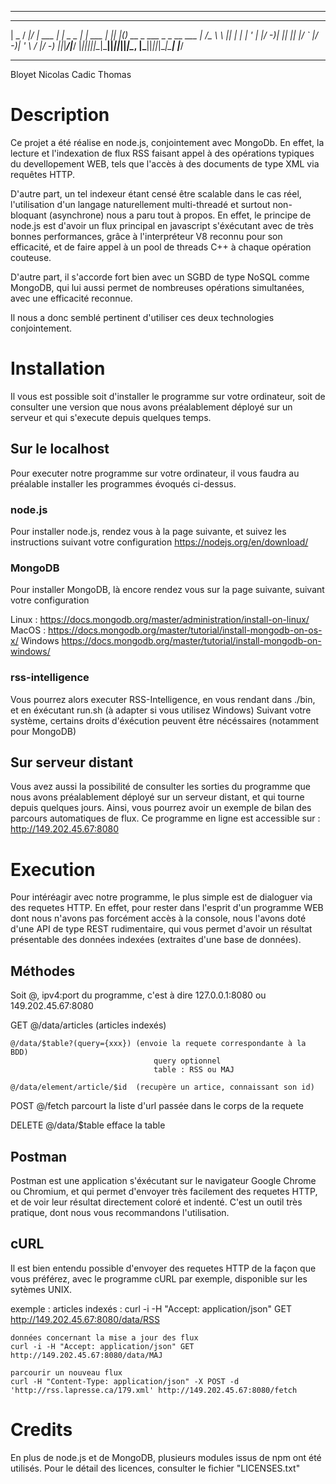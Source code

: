 ________________________________________________________________________________

  ___  ___  ___         ___       _         _  _  _                           
 | _ \/ __|/ __|  ___  |_ _| _ _ | |_  ___ | || |(_) __ _  ___  _ _   __  ___
 |   /\__ \\__ \ |___|  | | | ' \|  _|/ -_)| || || |/ _` |/ -_)| ' \ / _|/ -_)
 |_|_\|___/|___/       |___||_||_|\__|\___||_||_||_|\__, |\___||_||_|\__|\___|
                                                    |___/                     
________________________________________________________________________________

 Bloyet Nicolas
 Cadic 	Thomas

# Description

Ce projet a été réalise en node.js, conjointement avec MongoDb.
En effet, la lecture et l'indexation de flux RSS faisant appel à des opérations
typiques du devellopement WEB, tels que l'accès à des documents de type XML via requêtes HTTP.

D'autre part, un tel indexeur étant censé être scalable dans le cas réel, l'utilisation d'un langage
naturellement multi-threadé et surtout non-bloquant (asynchrone) nous a paru tout à propos.
En effet, le principe de node.js est d'avoir un flux principal en javascript s'éxécutant avec de très bonnes
performances, grâce à l'interpréteur V8 reconnu pour son efficacité, et de faire appel à un pool de threads C++
à chaque opération couteuse.

D'autre part, il s'accorde fort bien avec un SGBD de type NoSQL comme MongoDB, qui lui aussi permet de nombreuses
opérations simultanées, avec une efficacité reconnue.

Il nous a donc semblé pertinent d'utiliser ces deux technologies conjointement.

# Installation

Il vous est possible soit d'installer le programme sur votre ordinateur, soit de consulter une version
que nous avons préalablement déployé sur un serveur et qui s'execute depuis quelques temps.

## Sur le localhost

Pour executer notre programme sur votre ordinateur, il vous faudra au préalable installer les programmes évoqués ci-dessus.

### node.js

Pour installer node.js, rendez vous à la page suivante, et suivez les instructions suivant votre configuration
https://nodejs.org/en/download/

### MongoDB

Pour installer MongoDB, là encore rendez vous sur la page suivante, suivant votre configuration

Linux : https://docs.mongodb.org/master/administration/install-on-linux/
MacOS : https://docs.mongodb.org/master/tutorial/install-mongodb-on-os-x/
Windows https://docs.mongodb.org/master/tutorial/install-mongodb-on-windows/

### rss-intelligence

Vous pourrez alors executer RSS-Intelligence, en vous rendant dans ./bin, et en éxécutant run.sh
(à adapter si vous utilisez Windows)
Suivant votre système, certains droits d'éxécution peuvent être nécéssaires (notamment pour MongoDB)

## Sur serveur distant

Vous avez aussi la possibilité de consulter les sorties du programme que nous avons préalablement déployé
sur un serveur distant, et qui tourne depuis quelques jours.
Ainsi, vous pourrez avoir un exemple de bilan des parcours automatiques de flux.
Ce programme en ligne est accessible sur :	http://149.202.45.67:8080

# Execution

Pour intéréagir avec notre programme, le plus simple est de dialoguer via des requetes HTTP.
En effet, pour rester dans l'esprit d'un programme WEB dont nous n'avons pas forcément accès à la console,
nous l'avons doté d'une API de type REST rudimentaire, qui vous permet d'avoir un résultat présentable
des données indexées (extraites d'une base de données).

## Méthodes

Soit @, ipv4:port du programme, c'est à dire 127.0.0.1:8080 ou 149.202.45.67:8080

GET
	@/data/articles 			(articles indexés)

	@/data/$table?(query={xxx})	(envoie la requete correspondante à la BDD)
									query optionnel
									table : RSS ou MAJ

 	@/data/element/article/$id	(recupère un artice, connaissant son id)

POST
	@/fetch 	parcourt la liste d'url passée dans le corps de la requete

DELETE
	@/data/$table	efface la table

## Postman

Postman est une application s'éxécutant sur le navigateur Google Chrome ou Chromium, et qui permet d'envoyer
très facilement des requetes HTTP, et de voir leur résultat directement coloré et indenté.
C'est un outil très pratique, dont nous vous recommandons l'utilisation.

## cURL

Il est bien entendu possible d'envoyer des requetes HTTP de la façon que vous préférez, avec le programme cURL par exemple,
disponible sur les sytèmes UNIX.

exemple :
	articles indexés :
	curl -i -H "Accept: application/json" GET http://149.202.45.67:8080/data/RSS 	

	données concernant la mise a jour des flux
	curl -i -H "Accept: application/json" GET http://149.202.45.67:8080/data/MAJ

	parcourir un nouveau flux
	curl -H "Content-Type: application/json" -X POST -d 'http://rss.lapresse.ca/179.xml' http://149.202.45.67:8080/fetch

# Credits

En plus de node.js et de MongoDB, plusieurs modules issus de npm ont été utilisés.
Pour le détail des licences, consulter le fichier "LICENSES.txt"
